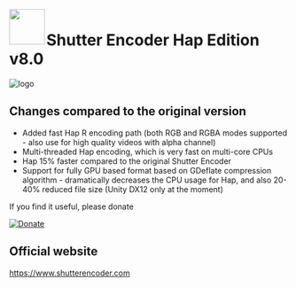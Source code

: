 <img align=left src="https://www.shutterencoder.com/images/icon.png" width="64">
<h1>Shutter Encoder Hap Edition v8.0</h1>

![logo](/SocialBanner.png)

## Changes compared to the original version
- Added fast Hap R encoding path (both RGB and RGBA modes supported - also use for high quality videos with alpha channel)
- Multi-threaded Hap encoding, which is very fast on multi-core CPUs
- Hap 15% faster compared to the original Shutter Encoder
- Support for fully GPU based format based on GDeflate compression algorithm - dramatically decreases the CPU usage for Hap, and also 20-40% reduced file size (Unity DX12 only at the moment)

If you find it useful, please donate

[![Donate](https://img.shields.io/badge/Donate-PayPal-green.svg)](https://www.paypal.com/cgi-bin/webscr?cmd=_s-xclick&hosted_button_id=ZPFRQ4WS6KDBN)

## Official website

https://www.shutterencoder.com

